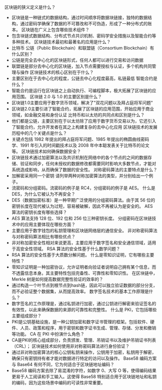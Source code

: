 区块链的狭义定义是什么？
- 区块链是一种链式的数据结构，通过时间顺序将数据块链接，独特的数据结构，通过密码学确保了数据的不可篡改和不可伪造，形成了一种分布式的账本。
区块链在广义上包含哪些技术组件？
- 包含块链式数据结构、分布式节点共识机制、密码学安全措施以及智能合约等多种技术。
区块链技术最初和最著名的应用是什么？
- 比特币
公链（Public Blockchain）和联盟链（Consortium Blockchain）有什么区别？
- 公链是完全去中心化的区块链形式，任何人都可以进行交易和访问数据
- 联盟链是部分去中心化的区块链，加入节点需要授权与认证，多个机构共同管理与操作
区块链技术的核心区别在于什么？
- 主要区别在于去中心化的程度，公链去中心化程度最高，私链最低
智能合约是什么？
- 智能合约是运行在区块链之上自动执行、可编程脚本，极大拓展了区块链的应用范围。
区块链 2.0 与 1.0 的主要区别是什么？
- 区块链1.0主要应用于数字货币领域，解决了"双花问题以及拜占庭将军问题"
- 区块链2.0主要引进了智能合约，拓展了区块链的应用范围，开始应用于商业领域，如金融交易和身份认证
比特币和以太坊的共同点和区别是什么？
- 他们都是公链，主要区别在于以太坊除了应用于数字货币交易以为，它还引入了智能合约，允许开发者在其之上构建复杂的去中心化应用
区块链技术的发展历程中的几个关键点是什么？
- 关键点包括 1982 年提出的拜占庭将军问题、1985 年提出的椭圆曲线密码学、1991 年引入的时间戳技术以及 2008 年中本聪发表关于比特币的论文等。
区块链技术如何确保数据安全？
- 区块链技术通过加密算法以及共识机制在网络中的各个节点的之间的数据存储、验证和同步，任何未授权的数据修改都需要同时影响大多数节点，才能对系统造成影响，从而确保了数据的安全性。
对称密码算法的主要特点是什么？
- 加解密采用同一个密钥
请列举两种对称加密算法的类型，并分别给出一个例子。
- 流密码和分组密码。流密码的例子是 RC4，分组密码的例子是 AES。
什么是 DES，为什么它被认为不再安全？
- DES（数据加密标准）是一种早期广泛使用的分组密码算法。由于其 56 位的密钥长度在现代被认为过短，容易被破解，因此不再被认为是安全的。
AES 算法的密钥长度有哪些选择？
- AES 算法支持 128 位、192 位和 256 位三种密钥长度。
分组密码在区块链技术中的应用主要体现在哪些方面？
- 主要应用于数字钱包的私钥管理和区块链网络层的通信安全。
非对称密码算法与对称密码算法相比有哪些优点？
- 非对称加密安全性相对来说更高，主要应用于数字签名和安全通信领域，适用于高安全性领域。
RSA 算法的安全性基于什么数学问题？
- RSA 算法的安全性基于大质数分解问题。
什么是零知识证明，它有哪些主要特性？
- 零知识证明是一种加密协议，允许证明者向验证者说明自己拥有某个信息，而不透露信息本身。其主要特性包括完备性、可靠性和零知识性。
在区块链中，Merkle 树是如何提高数据完整性验证的效率的？
- 通过构造一个叶节点到根节点到hash链，因此可以独立验证数据的部分分支，而不必验证整个数据集，从而提高效率。
数字签名技术的基本工作原理是什么？
- 数字签名的工作原理是，通过私钥进行加密，通过公钥进行解密来验证签名的有效性，以此来确保数据的来源的可靠性和完整性。
什么是 PKI，它包括哪些主要组成部分？
- PKI是公钥基础设施，是一种公钥加密和数字证书管理的框架。包括软件、硬件、人员、政策和程序，用于密钥和数字证书生成、管理、存储、分发和撤销等功能。
CA 在 PKI 中扮演什么角色？
- CA是PKI的核心组成部分，负责颁发、管理、吊销证书以及维护吊销证书列表（CRL）；
区块链技术如何使用非对称密码算法进行身份验证？
- 通过非对称加密算法的核心公钥私钥来操作，公钥用于加密，私钥用于解密，确保只有密钥持有者才能对数据进行特定的访问以及操作。
Base58 编码方案与 Base64 有何不同，它为何适合于区块链地址编码？
- Base58 编码方案去除了易混淆的字符，如数字 0、大写 O 等，使得编码结果更易于人工阅读和手工输入。这使得 Base58 特别适合用于区块链地址和私钥的编码，因为这些场景中编码的可读性非常重要。